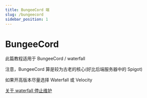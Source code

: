 ```yaml
---
title: BungeeCord 端
slug: /bungeecord
sidebar_position: 1
---
```


# BungeeCord

此篇教程适用于 BungeeCord / waterfall

注意，BungeeCord 算是较为古老的核心(好比后端服务器中的 Spigot)

如果开高版本尽量选择 Waterfall 或 Velocity

[关于 waterfall 停止维护](https://yizhan.wiki/NitWikit/Java/advance/cross-server/server-core-choose#关于-waterfall)

